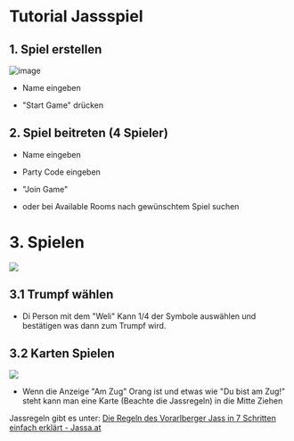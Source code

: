 # Tutorial Jassspiel

## 1. Spiel erstellen

![image](doc/images/picture_start_game)

- Name eingeben
  
- "Start Game" drücken
  

## 2. Spiel beitreten (4 Spieler)

- Name eingeben
  
- Party Code eingeben
  
- "Join Game"
  
- oder bei Available Rooms nach gewünschtem Spiel suchen
  

# 3. Spielen

![](file:///C:/Users/merli/AppData/Roaming/marktext/images/2025-06-18-08-40-13-image.png?msec=1750229259268)

## 3.1 Trumpf wählen

- Di Person mit dem "Weli" Kann 1/4 der Symbole auswählen und bestätigen was dann zum Trumpf wird.

## 3.2 Karten Spielen

![](file:///C:/Users/merli/AppData/Roaming/marktext/images/2025-06-18-08-43-39-image.png?msec=1750229253282)

- Wenn die Anzeige "Am Zug" Orang ist und etwas wie "Du bist am Zug!" steht kann man eine Karte (Beachte die Jassregeln) in die Mitte Ziehen

Jassregeln gibt es unter: [Die Regeln des Vorarlberger Jass in 7 Schritten einfach erklärt - Jassa.at](https://www.jassa.at/regeln/)
